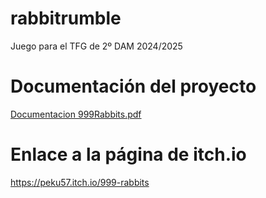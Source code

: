 # rabbitrumble
Juego para el TFG de 2º DAM 2024/2025
# Documentación del proyecto
[Documentacion 999Rabbits.pdf](https://github.com/user-attachments/files/20703630/Documentacion.999Rabbits-6.pdf)
# Enlace a la página de itch.io
https://peku57.itch.io/999-rabbits
